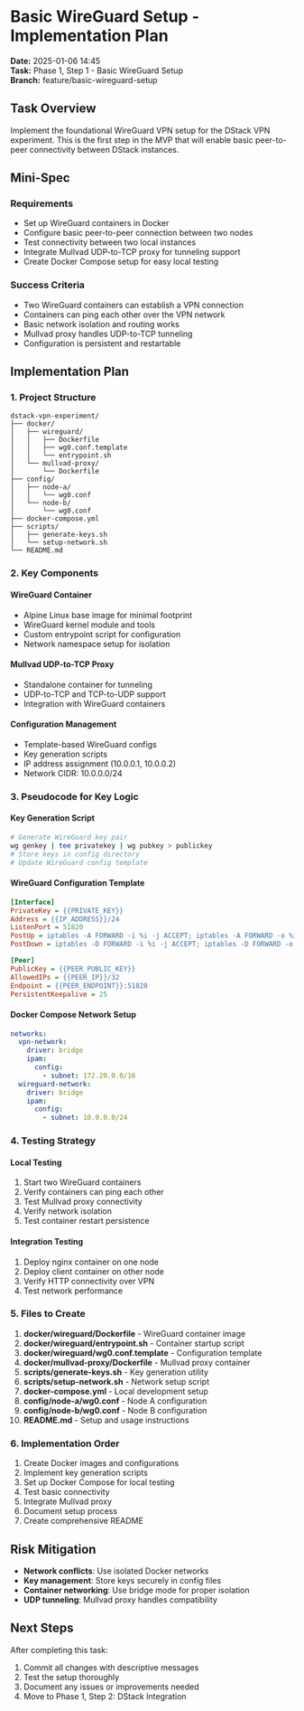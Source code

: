 # Basic WireGuard Setup - Implementation Plan

**Date:** 2025-01-06 14:45  
**Task:** Phase 1, Step 1 - Basic WireGuard Setup  
**Branch:** feature/basic-wireguard-setup  

## Task Overview

Implement the foundational WireGuard VPN setup for the DStack VPN experiment. This is the first step in the MVP that will enable basic peer-to-peer connectivity between DStack instances.

## Mini-Spec

### Requirements
- Set up WireGuard containers in Docker
- Configure basic peer-to-peer connection between two nodes
- Test connectivity between two local instances
- Integrate Mullvad UDP-to-TCP proxy for tunneling support
- Create Docker Compose setup for easy local testing

### Success Criteria
- Two WireGuard containers can establish a VPN connection
- Containers can ping each other over the VPN network
- Basic network isolation and routing works
- Mullvad proxy handles UDP-to-TCP tunneling
- Configuration is persistent and restartable

## Implementation Plan

### 1. Project Structure
```
dstack-vpn-experiment/
├── docker/
│   ├── wireguard/
│   │   ├── Dockerfile
│   │   ├── wg0.conf.template
│   │   └── entrypoint.sh
│   └── mullvad-proxy/
│       └── Dockerfile
├── config/
│   ├── node-a/
│   │   └── wg0.conf
│   └── node-b/
│       └── wg0.conf
├── docker-compose.yml
├── scripts/
│   ├── generate-keys.sh
│   └── setup-network.sh
└── README.md
```

### 2. Key Components

#### WireGuard Container
- Alpine Linux base image for minimal footprint
- WireGuard kernel module and tools
- Custom entrypoint script for configuration
- Network namespace setup for isolation

#### Mullvad UDP-to-TCP Proxy
- Standalone container for tunneling
- UDP-to-TCP and TCP-to-UDP support
- Integration with WireGuard containers

#### Configuration Management
- Template-based WireGuard configs
- Key generation scripts
- IP address assignment (10.0.0.1, 10.0.0.2)
- Network CIDR: 10.0.0.0/24

### 3. Pseudocode for Key Logic

#### Key Generation Script
```bash
# Generate WireGuard key pair
wg genkey | tee privatekey | wg pubkey > publickey
# Store keys in config directory
# Update WireGuard config template
```

#### WireGuard Configuration Template
```ini
[Interface]
PrivateKey = {{PRIVATE_KEY}}
Address = {{IP_ADDRESS}}/24
ListenPort = 51820
PostUp = iptables -A FORWARD -i %i -j ACCEPT; iptables -A FORWARD -o %i -j ACCEPT; iptables -t nat -A POSTROUTING -o eth0 -j MASQUERADE
PostDown = iptables -D FORWARD -i %i -j ACCEPT; iptables -D FORWARD -o %i -j ACCEPT; iptables -t nat -D POSTROUTING -o eth0 -j MASQUERADE

[Peer]
PublicKey = {{PEER_PUBLIC_KEY}}
AllowedIPs = {{PEER_IP}}/32
Endpoint = {{PEER_ENDPOINT}}:51820
PersistentKeepalive = 25
```

#### Docker Compose Network Setup
```yaml
networks:
  vpn-network:
    driver: bridge
    ipam:
      config:
        - subnet: 172.20.0.0/16
  wireguard-network:
    driver: bridge
    ipam:
      config:
        - subnet: 10.0.0.0/24
```

### 4. Testing Strategy

#### Local Testing
1. Start two WireGuard containers
2. Verify containers can ping each other
3. Test Mullvad proxy connectivity
4. Verify network isolation
5. Test container restart persistence

#### Integration Testing
1. Deploy nginx container on one node
2. Deploy client container on other node
3. Verify HTTP connectivity over VPN
4. Test network performance

### 5. Files to Create

1. **docker/wireguard/Dockerfile** - WireGuard container image
2. **docker/wireguard/entrypoint.sh** - Container startup script
3. **docker/wireguard/wg0.conf.template** - Configuration template
4. **docker/mullvad-proxy/Dockerfile** - Mullvad proxy container
5. **scripts/generate-keys.sh** - Key generation utility
6. **scripts/setup-network.sh** - Network setup script
7. **docker-compose.yml** - Local development setup
8. **config/node-a/wg0.conf** - Node A configuration
9. **config/node-b/wg0.conf** - Node B configuration
10. **README.md** - Setup and usage instructions

### 6. Implementation Order

1. Create Docker images and configurations
2. Implement key generation scripts
3. Set up Docker Compose for local testing
4. Test basic connectivity
5. Integrate Mullvad proxy
6. Document setup process
7. Create comprehensive README

## Risk Mitigation

- **Network conflicts**: Use isolated Docker networks
- **Key management**: Store keys securely in config files
- **Container networking**: Use bridge mode for proper isolation
- **UDP tunneling**: Mullvad proxy handles compatibility

## Next Steps

After completing this task:
1. Commit all changes with descriptive messages
2. Test the setup thoroughly
3. Document any issues or improvements needed
4. Move to Phase 1, Step 2: DStack Integration 